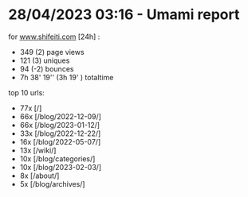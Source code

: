 # 28/04/2023 03:16 - Umami report
for www.shifeiti.com [24h] :

 - 349 (2) page views
 - 121 (3) uniques
 - 94 (-2) bounces
 - 7h 38' 19'' (3h 19' ) totaltime


top 10 urls:
 - 77x [/]
 - 66x [/blog/2022-12-09/]
 - 66x [/blog/2023-01-12/]
 - 33x [/blog/2022-12-22/]
 - 16x [/blog/2022-05-07/]
 - 13x [/wiki/]
 - 10x [/blog/categories/]
 - 10x [/blog/2023-02-03/]
 - 8x [/about/]
 - 5x [/blog/archives/]


